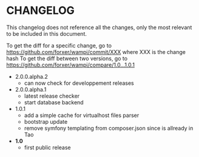 # CHANGELOG

This changelog does not reference all the changes, only the most relevant to be included in this document.

To get the diff for a specific change, go to https://github.com/forxer/wampi/commit/XXX where XXX is the change hash
To get the diff between two versions, go to https://github.com/forxer/wampi/compare/1.0...1.0.1

- 2.0.0.alpha.2
    - can now check for developpement releases
- 2.0.0.alpha.1
    - latest release checker
    - start database backend
- 1.0.1
    - add a simple cache for virtualhost files parser
    - bootstrap update
    - remove symfony templating from composer.json since is allready in Tao
- **1.0**
    - first public release
